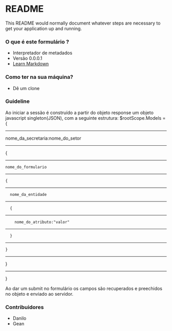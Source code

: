 # README #

This README would normally document whatever steps are necessary to get your application up and running.

### O que é este formulário ? ###

* Interpretador de metadados
* Versão 0.0.0.1
* [Learn Markdown](https://bitbucket.org/tutorials/markdowndemo)

### Como ter na sua máquina? ###

* Dê um clone


### Guideline ###

Ao iniciar a sessão é construído a partir do objeto response um objeto javascript singleton(JSON), com a seguinte estrutura:
$rootScope.Models =
{ 
***
  nome_da_secretaria:nome_do_setor
___
  {
___
    nome_do_formulario 
***
    { 
***
      nome_da_entidade 
***
      { 
***
        nome_do_atributo:"valor" 
***
      } 
***
    } 
***
  }
*** 
} 

Ao dar um submit no formulário os campos são recuperados e preechidos no objeto e enviado ao servidor.

### Contribuidores ###

* Danilo
* Gean